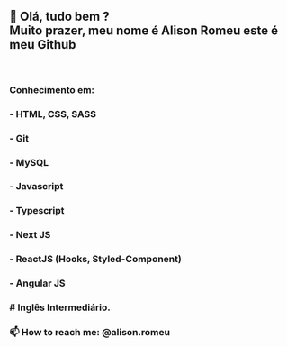 <h2>👋 Olá, tudo bem ?<br>
Muito prazer, meu nome é Alison Romeu este é meu Github</h2><br>

<h3>Conhecimento em:</h3>
<h3>- HTML, CSS, SASS</h3>
<h3>- Git</h3>
<h3>- MySQL</h3>
<h3>- Javascript</h3>
<h3>- Typescript</h3>
<h3>- Next JS</h3>
<h3>- ReactJS (Hooks, Styled-Component)</h3>
<h3>- Angular JS</h3>

<h3># Inglês Intermediário.</h3>

<h3>📫 How to reach me: @alison.romeu</h3>
